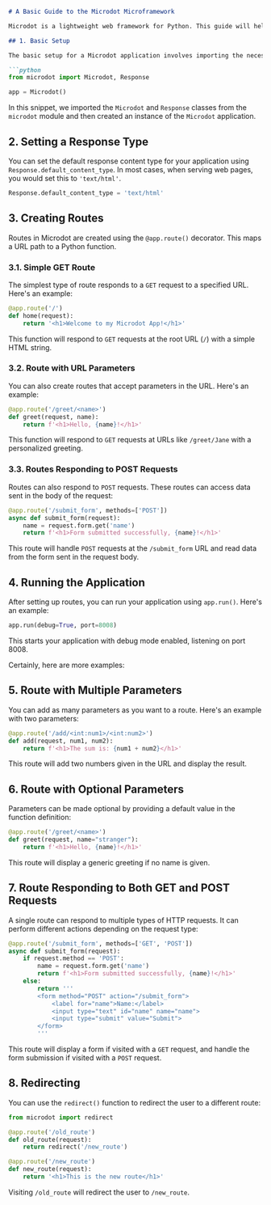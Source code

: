 ```markdown
# A Basic Guide to the Microdot Microframework

Microdot is a lightweight web framework for Python. This guide will help you understand the basic features of Microdot and how to use them, by creating several simple examples.

## 1. Basic Setup

The basic setup for a Microdot application involves importing the necessary libraries and creating an instance of the Microdot application.

```python
from microdot import Microdot, Response

app = Microdot()
```

In this snippet, we imported the `Microdot` and `Response` classes from the `microdot` module and then created an instance of the `Microdot` application.

## 2. Setting a Response Type

You can set the default response content type for your application using `Response.default_content_type`. In most cases, when serving web pages, you would set this to `'text/html'`.

```python
Response.default_content_type = 'text/html'
```

## 3. Creating Routes

Routes in Microdot are created using the `@app.route()` decorator. This maps a URL path to a Python function.

### 3.1. Simple GET Route

The simplest type of route responds to a `GET` request to a specified URL. Here's an example:

```python
@app.route('/')
def home(request):
    return '<h1>Welcome to my Microdot App!</h1>'
```

This function will respond to `GET` requests at the root URL (`/`) with a simple HTML string.

### 3.2. Route with URL Parameters

You can also create routes that accept parameters in the URL. Here's an example:

```python
@app.route('/greet/<name>')
def greet(request, name):
    return f'<h1>Hello, {name}!</h1>'
```

This function will respond to `GET` requests at URLs like `/greet/Jane` with a personalized greeting.

### 3.3. Routes Responding to POST Requests

Routes can also respond to `POST` requests. These routes can access data sent in the body of the request:

```python
@app.route('/submit_form', methods=['POST'])
async def submit_form(request):
    name = request.form.get('name')
    return f'<h1>Form submitted successfully, {name}!</h1>'
```

This route will handle `POST` requests at the `/submit_form` URL and read data from the form sent in the request body.

## 4. Running the Application

After setting up routes, you can run your application using `app.run()`. Here's an example:

```python
app.run(debug=True, port=8008)
```

This starts your application with debug mode enabled, listening on port 8008.


Certainly, here are more examples:

## 5. Route with Multiple Parameters

You can add as many parameters as you want to a route. Here's an example with two parameters:

```python
@app.route('/add/<int:num1>/<int:num2>')
def add(request, num1, num2):
    return f'<h1>The sum is: {num1 + num2}</h1>'
```

This route will add two numbers given in the URL and display the result.

## 6. Route with Optional Parameters

Parameters can be made optional by providing a default value in the function definition:

```python
@app.route('/greet/<name>')
def greet(request, name="stranger"):
    return f'<h1>Hello, {name}!</h1>'
```

This route will display a generic greeting if no name is given.

## 7. Route Responding to Both GET and POST Requests

A single route can respond to multiple types of HTTP requests. It can perform different actions depending on the request type:

```python
@app.route('/submit_form', methods=['GET', 'POST'])
async def submit_form(request):
    if request.method == 'POST':
        name = request.form.get('name')
        return f'<h1>Form submitted successfully, {name}!</h1>'
    else:
        return '''
        <form method="POST" action="/submit_form">
            <label for="name">Name:</label>
            <input type="text" id="name" name="name">
            <input type="submit" value="Submit">
        </form>
        '''
```

This route will display a form if visited with a `GET` request, and handle the form submission if visited with a `POST` request.

## 8. Redirecting

You can use the `redirect()` function to redirect the user to a different route:

```python
from microdot import redirect

@app.route('/old_route')
def old_route(request):
    return redirect('/new_route')

@app.route('/new_route')
def new_route(request):
    return '<h1>This is the new route</h1>'
```

Visiting `/old_route` will redirect the user to `/new_route`.
